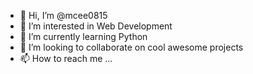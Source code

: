 - 👋 Hi, I’m @mcee0815
- 👀 I’m interested in Web Development
- 🌱 I’m currently learning Python
- 💞️ I’m looking to collaborate on cool awesome projects
- 📫 How to reach me ...

<!---
mcee0815/mcee0815 is a ✨ special ✨ repository because its `README.md` (this file) appears on your GitHub profile.
You can click the Preview link to take a look at your changes.
--->
